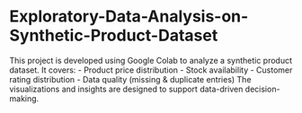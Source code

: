 # Exploratory-Data-Analysis-on-Synthetic-Product-Dataset
This project is developed using Google Colab to analyze a synthetic product dataset. It covers: - Product price distribution - Stock availability - Customer rating distribution - Data quality (missing &amp; duplicate entries)  The visualizations and insights are designed to support data-driven decision-making.
